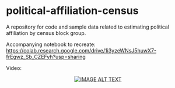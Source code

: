 # political-affiliation-census
A repository for code and sample data related to estimating political affiliation by census block group.

Accompanying notebook to recreate: https://colab.research.google.com/drive/1i3yzeWNsJ5huwX7-frEgwz_Sb_CZEFyh?usp=sharing

Video:
<div align="center">
  <a href="https://www.youtube.com/watch?v=NYV4fB3IU0k" target="_blank"><img src="https://www.youtube.com/watch?v=NYV4fB3IU0k/0.jpg" alt="IMAGE ALT TEXT"></a>
</div>
